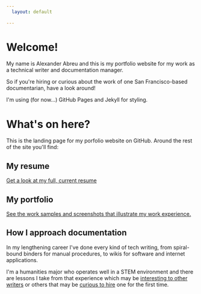 ```yaml
---
  layout: default
  
---
```


# Welcome!

My name is Alexander Abreu and this is my portfolio website for my work 
as a technical writer and documentation manager.

So if you're hiring or curious about the work of one San Francisco-based documentarian, 
have a look around!

I'm using (for now...) GitHub Pages and Jekyll for styling. 


# What's on here?

This is the landing page for my porfolio website on GitHub. 
Around the rest of the site you'll find:

## My resume

[Get a look at my full, current resume](./docs/resume)

## My portfolio

[See the work samples and screenshots that illustrate my work experience.]()

## How I approach documentation

In my lengthening career I've done every kind of tech writing, 
from spiral-bound binders for manual procedures, 
to wikis for software and internet applications.

I'm a humanities major who operates well in a STEM environment
and there are lessons I take from that experience
which may be [interesting to other writers]() or others 
that may be [curious to hire]() one for the first time.
